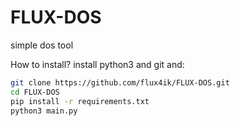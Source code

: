 # FLUX-DOS
simple dos tool

How to install? 
install python3 and git and:
```bash
git clone https://github.com/flux4ik/FLUX-DOS.git
cd FLUX-DOS
pip install -r requirements.txt
python3 main.py
```
